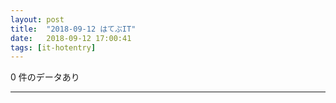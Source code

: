 ```yaml
---
layout: post
title:  "2018-09-12 はてぶIT"
date:   2018-09-12 17:00:41
tags: [it-hotentry]
---
```

0 件のデータあり

<hr>
